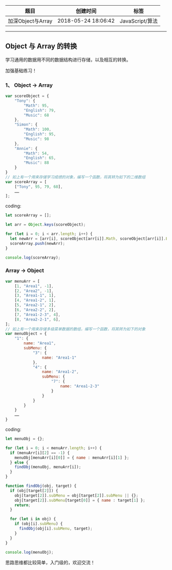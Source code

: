 | 题目              | 创建时间            | 标签            |
| ----------------- | ------------------- | --------------- |
| 加深Object与Array | 2018-05-24 18:06:42 | JavaScript/算法 |

------

## Object 与 Array 的转换

学习通用的数据用不同的数据结构进行存储，以及相互的转换。

加强基础练习！

### 1、 Object -> Array

```JavaScript
var scoreObject = {
    "Tony": {
        "Math": 95,
        "English": 79,
        "Music": 68
    }, 
    "Simon": {
        "Math": 100,
        "English": 95,
        "Music": 98
    }, 
    "Annie": {
        "Math": 54,
        "English": 65,
        "Music": 88
    }
}
// 如上有一个用来存储学习成绩的对象，编写一个函数，将其转为如下的二维数组
var scoreArray = [
    ["Tony", 95, 79, 68],
    ……
];
```

coding: 

```JavaScript
let scoreArray = [];

let arr = Object.keys(scoreObject);

for (let i = 0; i < arr.length; i++) {
  let newArr = [arr[i], scoreObject[arr[i]].Math, scoreObject[arr[i]].English, scoreObject[arr[i]].Music];
  scoreArray.push(newArr);
}

console.log(scoreArray);
```

### Array -> Object

```JavaScript
var menuArr = [
    [1, "Area1", -1],
    [2, "Area2", -1],
    [3, "Area1-1", 1],
    [4, "Area1-2", 1],
    [5, "Area2-1", 2],
    [6, "Area2-2", 2],
    [7, "Area1-2-3", 4],
    [8, "Area2-2-1", 6],
];
// 如上有一个用来存储多级菜单数据的数组，编写一个函数，将其转为如下的对象
var menuObject = {
    "1": {
        name: "Area1",
        subMenu: {
            "3": {
                name: "Area1-1"
            },
            "4": {
                name: "Area1-2",
                subMenu: {
                    "7": {
                        name: "Area1-2-3"
                    }
                }
            }
        }
    }
    ……
}
```

coding: 

```JavaScript
let menuObj = {};

for (let i = 0; i < menuArr.length; i++) {
  if (menuArr[i][2] == -1) {
    menuObj[menuArr[i][0]] = { name : menuArr[i][1] };
  } else {
    findObj(menuObj, menuArr[i]);
  }
}

function findObj(obj, target) {
  if (obj[target[2]]) {
    obj[target[2]].subMenu = obj[target[2]].subMenu || {};
    obj[target[2]].subMenu[target[0]] = { name : target[1] };
    return;
  }

  for (let i in obj) {
    if (obj[i].subMenu) {
      findObj(obj[i].subMenu, target);
    }
  }
}

console.log(menuObj);
```


思路思维都比较简单，入门级的，欢迎交流！